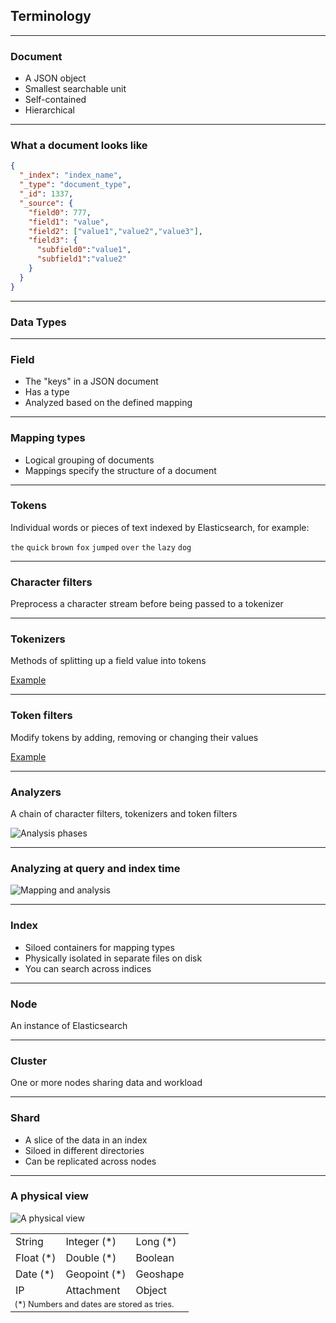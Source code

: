 ## Terminology

---

### Document

* A JSON object
* Smallest searchable unit
* Self-contained
* Hierarchical

---

### What a document looks like

```json
{
  "_index": "index_name",
  "_type": "document_type",
  "_id": 1337,
  "_source": {
    "field0": 777,
    "field1": "value",
    "field2": ["value1","value2","value3"],
    "field3": {
      "subfield0":"value1",
      "subfield1":"value2"
    }
  }
}
```

---

### Data Types

<table class="examples col-3">
  <tr>
    <td>String</td>
    <td>Integer (&#42;)</td>
    <td>Long (&#42;)</td>
  </tr>
  <tr>
    <td>Float (&#42;)</td>
    <td>Double (&#42;)</td>
    <td>Boolean</td>
  </tr>
  <tr>

  <tr>
    <td>Date (&#42;)</td>
    <td>Geopoint (&#42;)</td>
    <td>Geoshape</td>
  </tr>
  <tr>
    <td>IP</td>
    <td>Attachment</td>
    <td>Object</td>
  </tr>
  <tr>
    <td colspan="3" style="font-size: 0.8em;">
      (&#42;) Numbers and dates are stored as tries.
    </td>
  </tr>
</tr>

---

### Field

* The "keys" in a JSON document
* Has a type
* Analyzed based on the defined mapping

---

### Mapping types

* Logical grouping of documents
* Mappings specify the structure of a document

---

### Tokens

Individual words or pieces of text indexed by Elasticsearch, for example:

`the` `quick` `brown` `fox` `jumped` `over` `the` `lazy` `dog`

---

### Character filters

Preprocess a character stream before being passed to a tokenizer

---

### Tokenizers

Methods of splitting up a field value into tokens

[Example](http://estalk.spantree.local:9200/_plugin/inquisitor/#/tokenizers)

---

### Token filters

Modify tokens by adding, removing or changing their values

[Example](http://estalk.spantree.local:9200/_plugin/inquisitor/#/analyzers)

---

### Analyzers

A chain of character filters, tokenizers and token filters

![Analysis phases](images/analysis-chain.svg)

---

### Analyzing at query and index time

![Mapping and analysis](images/mapping-analysis.svg)

---

### Index

* Siloed containers for mapping types
* Physically isolated in separate files on disk
* You can search across indices

---

### Node

An instance of Elasticsearch

---

### Cluster

One or more nodes sharing data and workload

---

### Shard

* A slice of the data in an index
* Siloed in different directories
* Can be replicated across nodes

---

### A physical view

![A physical view](images/sharding-replica.svg)
